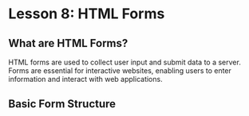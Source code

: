# **Lesson 8: HTML Forms**

## **What are HTML Forms?**

HTML forms are used to collect user input and submit data to a server. Forms are essential for interactive websites, enabling users to enter information and interact with web applications.

## **Basic Form Structure**
<!--stackedit_data:
eyJoaXN0b3J5IjpbMTg1MzUxNDQ5OSw3MzA5OTgxMTZdfQ==
-->